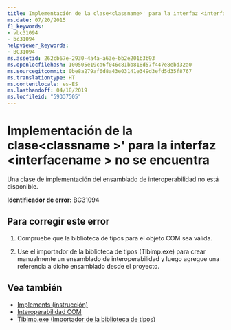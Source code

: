 ```yaml
---
title: Implementación de la clase<classname>' para la interfaz <interfacename> no se encuentra
ms.date: 07/20/2015
f1_keywords:
- vbc31094
- bc31094
helpviewer_keywords:
- BC31094
ms.assetid: 262cb67e-2930-4a4a-a63e-bb2e201b3b93
ms.openlocfilehash: 100505e19ca6f046c81bb818d57f447e8ebd32a0
ms.sourcegitcommit: 0be8a279af6d8a43e03141e349d3efd5d35f8767
ms.translationtype: HT
ms.contentlocale: es-ES
ms.lasthandoff: 04/18/2019
ms.locfileid: "59337505"
---
```

# <a name="implementing-class-classname-for-interface-interfacename-cannot-be-found"></a>Implementación de la clase\<classname >' para la interfaz \<interfacename > no se encuentra
Una clase de implementación del ensamblado de interoperabilidad no está disponible.  
  
 **Identificador de error:** BC31094  
  
## <a name="to-correct-this-error"></a>Para corregir este error  
  
1. Compruebe que la biblioteca de tipos para el objeto COM sea válida.  
  
2. Use el importador de la biblioteca de tipos (Tlbimp.exe) para crear manualmente un ensamblado de interoperabilidad y luego agregue una referencia a dicho ensamblado desde el proyecto.  
  
## <a name="see-also"></a>Vea también

- [Implements (instrucción)](../../visual-basic/language-reference/statements/implements-statement.md)
- [Interoperabilidad COM](../../visual-basic/programming-guide/com-interop/index.md)
- [TlbImp.exe (Importador de la biblioteca de tipos)](../../framework/tools/tlbimp-exe-type-library-importer.md)
